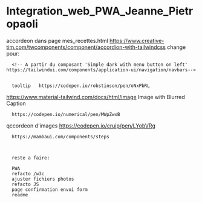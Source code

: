 # Integration_web_PWA_Jeanne_Pietropaoli

accordeon dans page mes_recettes.html https://www.creative-tim.com/twcomponents/component/accordion-with-tailwindcss
 change pour:
    <!-- composant Tailwind de depart: https://www.material-tailwind.com/docs/html/accordion -->

      <!-- A partir du composant 'Simple dark with menu button on left' https://tailwindui.com/components/application-ui/navigation/navbars-->


      tooltip   https://codepen.io/robstinson/pen/oNxPbRL


https://www.material-tailwind.com/docs/html/image Image with Blurred Caption


      https://codepen.io/numerical/pen/MWpZwxB

   qccordeon d'images   https://codepen.io/cruip/pen/LYobVRg


      https://mambaui.com/components/steps



      reste a faire: 

      PWA
      refacto /w3c
      ajuster fichiers photos
      refacto JS
      page confirmation envoi form
      readme